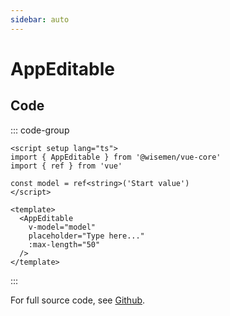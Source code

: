 ```yaml
---
sidebar: auto
---
```



# AppEditable

<!-- @include: ./app-editable-meta.md -->

## Code

::: code-group
```vue [Usage]
<script setup lang="ts">
import { AppEditable } from '@wisemen/vue-core'
import { ref } from 'vue'

const model = ref<string>('Start value')
</script>
  
<template>
  <AppEditable
    v-model="model"
    placeholder="Type here..."
    :max-length="50"
  />
</template>
```
:::

For full source code, see [Github](https://github.com/wisemen-digital/vue-core/blob/main/packages/components/src/components/editable/AppEditable.vue).
